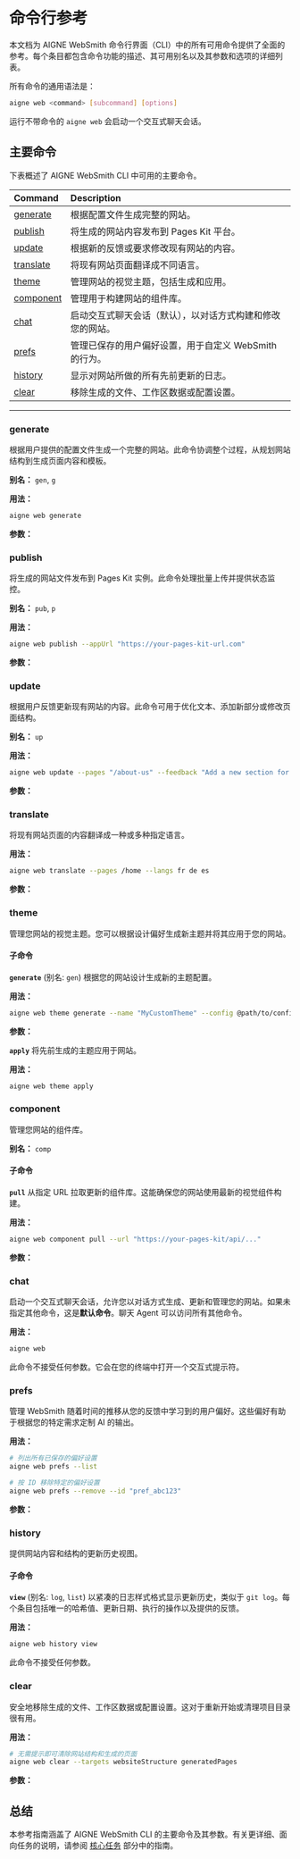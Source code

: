 # 命令行参考

本文档为 AIGNE WebSmith 命令行界面（CLI）中的所有可用命令提供了全面的参考。每个条目都包含命令功能的描述、其可用别名以及其参数和选项的详细列表。

所有命令的通用语法是：
```bash
aigne web <command> [subcommand] [options]
```

运行不带命令的 `aigne web` 会启动一个交互式聊天会话。

## 主要命令

下表概述了 AIGNE WebSmith CLI 中可用的主要命令。

| Command | Description |
| :--- | :--- |
| [generate](#generate) | 根据配置文件生成完整的网站。 |
| [publish](#publish) | 将生成的网站内容发布到 Pages Kit 平台。 |
| [update](#update) | 根据新的反馈或要求修改现有网站的内容。 |
| [translate](#translate) | 将现有网站页面翻译成不同语言。 |
| [theme](#theme) | 管理网站的视觉主题，包括生成和应用。 |
| [component](#component) | 管理用于构建网站的组件库。 |
| [chat](#chat) | 启动交互式聊天会话（默认），以对话方式构建和修改您的网站。 |
| [prefs](#prefs) | 管理已保存的用户偏好设置，用于自定义 WebSmith 的行为。 |
| [history](#history) | 显示对网站所做的所有先前更新的日志。 |
| [clear](#clear) | 移除生成的文件、工作区数据或配置设置。 |

---

### generate
根据用户提供的配置文件生成一个完整的网站。此命令协调整个过程，从规划网站结构到生成页面内容和模板。

**别名：** `gen`, `g`

**用法：**
```bash
aigne web generate
```

**参数：**

<x-field-group>
  <x-field data-name="config" data-type="String" data-required="true" data-desc="网站配置文件的路径。"></x-field>
  <x-field data-name="glossary" data-type="String" data-required="false" data-desc="包含术语表的文件，以确保在生成的内容中术语的一致性。使用 @<file> 格式。"></x-field>
  <x-field data-name="forceRegenerate" data-type="Boolean" data-required="false" data-desc="如果设置为 true，则强制重新生成所有页面，即使它们已存在。"></x-field>
</x-field-group>

### publish
将生成的网站文件发布到 Pages Kit 实例。此命令处理批量上传并提供状态监控。

**别名：** `pub`, `p`

**用法：**
```bash
aigne web publish --appUrl "https://your-pages-kit-url.com"
```

**参数：**

<x-field-group>
  <x-field data-name="appUrl" data-type="String" data-required="false" data-desc="目标 Pages Kit 网站的基本 URL，页面将发布到该网站。"></x-field>
  <x-field data-name="with-navigations" data-type="Boolean" data-required="false" data-desc="如果设置为 true，则在发布页面的同时发布网站导航数据。"></x-field>
  <x-field data-name="with-locales" data-type="Boolean" data-required="false" data-desc="如果设置为 true，则发布网站的区域设置和语言设置。"></x-field>
</x-field-group>

### update
根据用户反馈更新现有网站的内容。此命令可用于优化文本、添加新部分或修改页面结构。

**别名：** `up`

**用法：**
```bash
aigne web update --pages "/about-us" --feedback "Add a new section for team members."
```

**参数：**

<x-field-group>
  <x-field data-name="pages" data-type="Array" data-required="false" data-desc="要更新的页面路径数组（例如 /about-us、/contact）。"></x-field>
  <x-field data-name="feedback" data-type="String" data-required="false" data-desc="对内容所需的更改或改进的详细描述。"></x-field>
  <x-field data-name="glossary" data-type="String" data-required="false" data-desc="包含术语表的文件，以确保一致性。使用 @<file> 格式。"></x-field>
</x-field-group>

### translate
将现有网站页面的内容翻译成一种或多种指定语言。

**用法：**
```bash
aigne web translate --pages /home --langs fr de es
```

**参数：**

<x-field-group>
  <x-field data-name="pages" data-type="Array" data-required="false" data-desc="要翻译的页面路径数组。"></x-field>
  <x-field data-name="langs" data-type="Array" data-required="false" data-desc="以空格分隔的语言代码列表，用于将内容翻译成相应语言。可用代码包括：en、zh、zh-TW、ja、fr、de、es、it、ru、ko、pt、ar。"></x-field>
  <x-field data-name="feedback" data-type="String" data-required="false" data-desc="为提高翻译质量提供的具体说明或反馈。"></x-field>
  <x-field data-name="glossary" data-type="String" data-required="false" data-desc="包含术语表的文件，以确保翻译的一致性。使用 @<file> 格式。"></x-field>
</x-field-group>

### theme
管理您网站的视觉主题。您可以根据设计偏好生成新主题并将其应用于您的网站。

#### 子命令

**`generate`** (别名: `gen`)
根据您的网站设计生成新的主题配置。

**用法：**
```bash
aigne web theme generate --name "MyCustomTheme" --config @path/to/config.yaml
```

**参数：**

<x-field-group>
  <x-field data-name="name" data-type="String" data-required="false" data-desc="新主题的唯一名称。"></x-field>
  <x-field data-name="config" data-type="String" data-required="false" data-desc="网站配置文件的路径，主题将基于此文件生成。"></x-field>
</x-field-group>

**`apply`**
将先前生成的主题应用于网站。

**用法：**
```bash
aigne web theme apply
```

### component
管理您网站的组件库。

**别名：** `comp`

#### 子命令

**`pull`**
从指定 URL 拉取更新的组件库。这能确保您的网站使用最新的视觉组件构建。

**用法：**
```bash
aigne web component pull --url "https://your-pages-kit/api/..."
```

**参数：**

<x-field-group>
  <x-field data-name="url" data-type="String" data-required="true" data-desc="您的 Pages Kit 实例提供的用于拉取组件库的完整 URL。"></x-field>
</x-field-group>

### chat
启动一个交互式聊天会话，允许您以对话方式生成、更新和管理您的网站。如果未指定其他命令，这是**默认命令**。聊天 Agent 可以访问所有其他命令。

**用法：**
```bash
aigne web
```

此命令不接受任何参数。它会在您的终端中打开一个交互式提示符。

### prefs
管理 WebSmith 随着时间的推移从您的反馈中学习到的用户偏好。这些偏好有助于根据您的特定需求定制 AI 的输出。

**用法：**
```bash
# 列出所有已保存的偏好设置
aigne web prefs --list

# 按 ID 移除特定的偏好设置
aigne web prefs --remove --id "pref_abc123"
```

**参数：**

<x-field-group>
  <x-field data-name="--list" data-type="Flag" data-required="false" data-desc="显示所有已保存用户偏好的格式化列表。"></x-field>
  <x-field data-name="--remove" data-type="Flag" data-required="false" data-desc="移除一个或多个偏好设置。需要 --id 参数，否则将提示进行选择。"></x-field>
  <x-field data-name="--toggle" data-type="Flag" data-required="false" data-desc="切换一个或多个偏好设置的激活状态。需要 --id 参数，否则将提示进行选择。"></x-field>
  <x-field data-name="--id" data-type="Array" data-required="false" data-desc="要管理的偏好设置 ID 数组（移除或切换）。仅在非交互式使用 --remove 或 --toggle 时需要。"></x-field>
</x-field-group>

### history
提供网站内容和结构的更新历史视图。

#### 子命令

**`view`** (别名: `log`, `list`)
以紧凑的日志样式格式显示更新历史，类似于 `git log`。每个条目包括唯一的哈希值、更新日期、执行的操作以及提供的反馈。

**用法：**
```bash
aigne web history view
```

此命令不接受任何参数。

### clear
安全地移除生成的文件、工作区数据或配置设置。这对于重新开始或清理项目目录很有用。

**用法：**
```bash
# 无需提示即可清除网站结构和生成的页面
aigne web clear --targets websiteStructure generatedPages
```

**参数：**

<x-field-group>
  <x-field data-name="targets" data-type="Array" data-required="false" data-desc="无需提示即可清除的项目数组。可能的值包括：websiteStructure、generatedPages、websiteConfig、deploymentConfig、authTokens、mediaDescription。"></x-field>
  <x-field data-name="pagesDir" data-type="String" data-required="false" data-desc="覆盖源页面的默认目录路径。"></x-field>
  <x-field data-name="tmpDir" data-type="String" data-required="false" data-desc="覆盖临时工作区的默认目录路径。"></x-field>
  <x-field data-name="outputDir" data-type="String" data-required="false" data-desc="覆盖生成页面的默认目录路径。"></x-field>
  <x-field data-name="configPath" data-type="String" data-required="false" data-desc="覆盖配置文件的默认路径。"></x-field>
</x-field-group>

## 总结

本参考指南涵盖了 AIGNE WebSmith CLI 的主要命令及其参数。有关更详细、面向任务的说明，请参阅 [核心任务](./core-tasks.md) 部分中的指南。